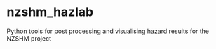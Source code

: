 # nzshm_hazlab
Python tools for post processing and visualising hazard results for the NZSHM project
